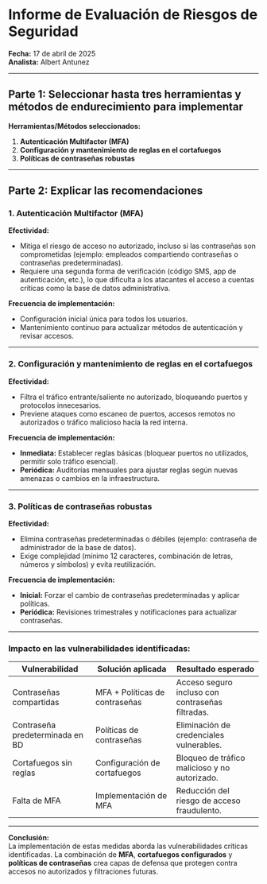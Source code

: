 # Informe de Evaluación de Riesgos de Seguridad
**Fecha:** 17 de abril de 2025  
**Analista:** Albert Antunez

---

## Parte 1: Seleccionar hasta tres herramientas y métodos de endurecimiento para implementar

**Herramientas/Métodos seleccionados:**  
1. **Autenticación Multifactor (MFA)**  
2. **Configuración y mantenimiento de reglas en el cortafuegos**  
3. **Políticas de contraseñas robustas**  

---

## Parte 2: Explicar las recomendaciones

### 1. **Autenticación Multifactor (MFA)**  
**Efectividad:**  
- Mitiga el riesgo de acceso no autorizado, incluso si las contraseñas son comprometidas (ejemplo: empleados compartiendo contraseñas o contraseñas predeterminadas).  
- Requiere una segunda forma de verificación (código SMS, app de autenticación, etc.), lo que dificulta a los atacantes el acceso a cuentas críticas como la base de datos administrativa.  

**Frecuencia de implementación:**  
- Configuración inicial única para todos los usuarios.  
- Mantenimiento continuo para actualizar métodos de autenticación y revisar accesos.  

---

### 2. **Configuración y mantenimiento de reglas en el cortafuegos**  
**Efectividad:**  
- Filtra el tráfico entrante/saliente no autorizado, bloqueando puertos y protocolos innecesarios.  
- Previene ataques como escaneo de puertos, accesos remotos no autorizados o tráfico malicioso hacia la red interna.  

**Frecuencia de implementación:**  
- **Inmediata:** Establecer reglas básicas (bloquear puertos no utilizados, permitir solo tráfico esencial).  
- **Periódica:** Auditorías mensuales para ajustar reglas según nuevas amenazas o cambios en la infraestructura.  

---

### 3. **Políticas de contraseñas robustas**  
**Efectividad:**  
- Elimina contraseñas predeterminadas o débiles (ejemplo: contraseña de administrador de la base de datos).  
- Exige complejidad (mínimo 12 caracteres, combinación de letras, números y símbolos) y evita reutilización.  

**Frecuencia de implementación:**  
- **Inicial:** Forzar el cambio de contraseñas predeterminadas y aplicar políticas.  
- **Periódica:** Revisiones trimestrales y notificaciones para actualizar contraseñas.  

---

### **Impacto en las vulnerabilidades identificadas:**  
| Vulnerabilidad                  | Solución aplicada               | Resultado esperado                          |
|----------------------------------|----------------------------------|---------------------------------------------|
| Contraseñas compartidas          | MFA + Políticas de contraseñas  | Acceso seguro incluso con contraseñas filtradas. |
| Contraseña predeterminada en BD  | Políticas de contraseñas        | Eliminación de credenciales vulnerables.     |
| Cortafuegos sin reglas           | Configuración de cortafuegos    | Bloqueo de tráfico malicioso y no autorizado. |
| Falta de MFA                     | Implementación de MFA           | Reducción del riesgo de acceso fraudulento.  |

---

**Conclusión:**  
La implementación de estas medidas aborda las vulnerabilidades críticas identificadas. La combinación de **MFA**, **cortafuegos configurados** y **políticas de contraseñas** crea capas de defensa que protegen contra accesos no autorizados y filtraciones futuras.

